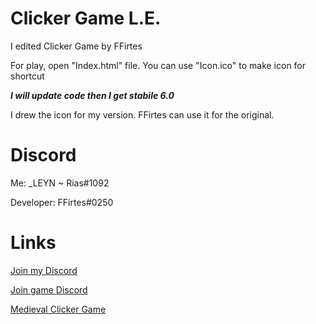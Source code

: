 # Clicker Game L.E.
I edited Clicker Game by FFirtes

For play, open "Index.html" file.
You can use "Icon.ico" to make icon for shortcut

***I will update code then I get stabile 6.0***

I drew the icon for my version. FFirtes can use it for the original.

# Discord
Me: _LEYN ~ Rias#1092

Developer: FFirtes#0250
# Links

[Join my Discord](https://discord.gg/ftGX4rX)

[Join game Discord](https://discord.gg/pnBSeS2)

[Medieval Clicker Game](https://github.com/FFirtes/ClickerGame)
